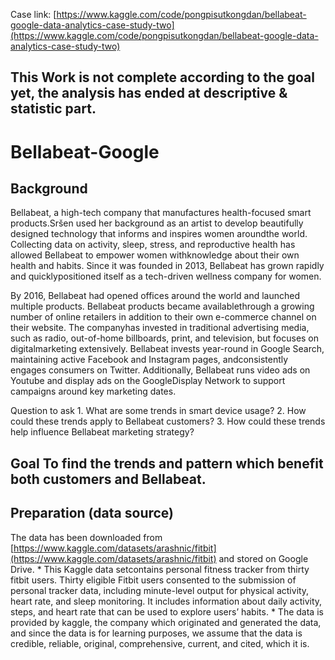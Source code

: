 Case link: [https://www.kaggle.com/code/pongpisutkongdan/bellabeat-google-data-analytics-case-study-two](https://www.kaggle.com/code/pongpisutkongdan/bellabeat-google-data-analytics-case-study-two)

## This Work is not complete according to the goal yet, the analysis has ended at descriptive & statistic part.

# Bellabeat-Google
## Background
Bellabeat, a high-tech company that manufactures health-focused smart products.Sršen used her background as an artist to develop beautifully designed technology that informs and inspires women aroundthe world. Collecting data on activity, sleep, stress, and reproductive health has allowed Bellabeat to empower women withknowledge about their own health and habits. Since it was founded in 2013, Bellabeat has grown rapidly and quicklypositioned itself as a tech-driven wellness company for women.

By 2016, Bellabeat had opened offices around the world and launched multiple products. Bellabeat products became availablethrough a growing number of online retailers in addition to their own e-commerce channel on their website. The companyhas invested in traditional advertising media, such as radio, out-of-home billboards, print, and television, but focuses on digitalmarketing extensively. Bellabeat invests year-round in Google Search, maintaining active Facebook and Instagram pages, andconsistently engages consumers on Twitter. Additionally, Bellabeat runs video ads on Youtube and display ads on the GoogleDisplay Network to support campaigns around key marketing dates.

Question to ask 1. What are some trends in smart device usage? 2. How could these trends apply to Bellabeat customers? 3. How could these trends help influence Bellabeat marketing strategy?

## Goal To find the trends and pattern which benefit both customers and Bellabeat.

## Preparation (data source)
The data has been downloaded from [https://www.kaggle.com/datasets/arashnic/fitbit](https://www.kaggle.com/datasets/arashnic/fitbit) and stored on Google Drive. * This Kaggle data setcontains personal fitness tracker from thirty fitbit users. Thirty eligible Fitbit users consented to the submission of personal tracker data, including minute-level output for physical activity, heart rate, and sleep monitoring. It includes information about daily activity, steps, and heart rate that can be used to explore users’ habits. * The data is provided by kaggle, the company which originated and generated the data, and since the data is for learning purposes, we assume that the data is credible, reliable, original, comprehensive, current, and cited, which it is.
